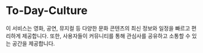 # To-Day-Culture
 이 서비스는 영화, 공연, 뮤지컬 등 다양한 문화 콘텐츠의 최신 정보와 일정을 빠르고 편리하게 제공합니다. 또한, 사용자들이 커뮤니티를 통해 관심사를 공유하고 소통할 수 있는 공간을 제공합니다. 
